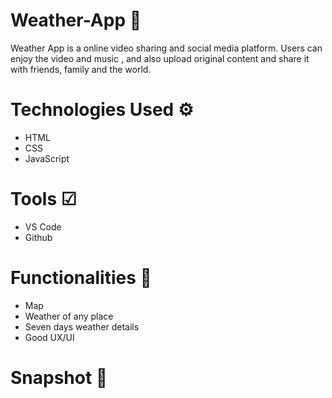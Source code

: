 # Weather-App 💙
Weather App is a online video sharing and social media platform. Users can enjoy the video and music , and also upload original content and share it with friends, family and the world.

# Technologies Used ⚙
* HTML
* CSS
* JavaScript

# Tools ☑
* VS Code
* Github

# Functionalities 🌟
* Map
* Weather of any place
* Seven days weather details
* Good UX/UI 

# Snapshot 📸
